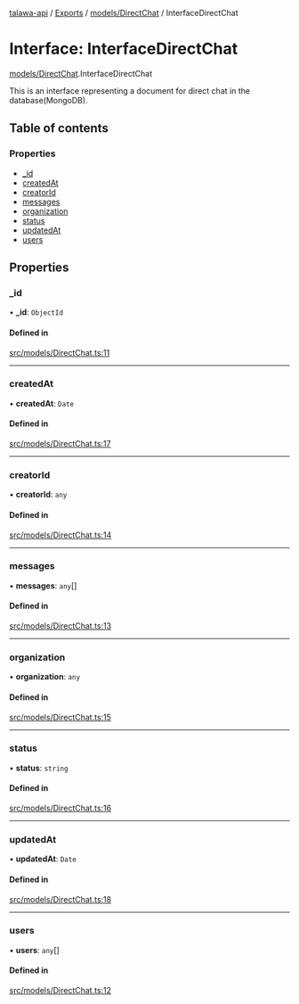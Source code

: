 [talawa-api](../README.md) / [Exports](../modules.md) / [models/DirectChat](../modules/models_DirectChat.md) / InterfaceDirectChat

# Interface: InterfaceDirectChat

[models/DirectChat](../modules/models_DirectChat.md).InterfaceDirectChat

This is an interface representing a document for direct chat in the database(MongoDB).

## Table of contents

### Properties

- [\_id](models_DirectChat.InterfaceDirectChat.md#_id)
- [createdAt](models_DirectChat.InterfaceDirectChat.md#createdat)
- [creatorId](models_DirectChat.InterfaceDirectChat.md#creatorid)
- [messages](models_DirectChat.InterfaceDirectChat.md#messages)
- [organization](models_DirectChat.InterfaceDirectChat.md#organization)
- [status](models_DirectChat.InterfaceDirectChat.md#status)
- [updatedAt](models_DirectChat.InterfaceDirectChat.md#updatedat)
- [users](models_DirectChat.InterfaceDirectChat.md#users)

## Properties

### \_id

• **\_id**: `ObjectId`

#### Defined in

[src/models/DirectChat.ts:11](https://github.com/PalisadoesFoundation/talawa-api/blob/9cb91bb/src/models/DirectChat.ts#L11)

___

### createdAt

• **createdAt**: `Date`

#### Defined in

[src/models/DirectChat.ts:17](https://github.com/PalisadoesFoundation/talawa-api/blob/9cb91bb/src/models/DirectChat.ts#L17)

___

### creatorId

• **creatorId**: `any`

#### Defined in

[src/models/DirectChat.ts:14](https://github.com/PalisadoesFoundation/talawa-api/blob/9cb91bb/src/models/DirectChat.ts#L14)

___

### messages

• **messages**: `any`[]

#### Defined in

[src/models/DirectChat.ts:13](https://github.com/PalisadoesFoundation/talawa-api/blob/9cb91bb/src/models/DirectChat.ts#L13)

___

### organization

• **organization**: `any`

#### Defined in

[src/models/DirectChat.ts:15](https://github.com/PalisadoesFoundation/talawa-api/blob/9cb91bb/src/models/DirectChat.ts#L15)

___

### status

• **status**: `string`

#### Defined in

[src/models/DirectChat.ts:16](https://github.com/PalisadoesFoundation/talawa-api/blob/9cb91bb/src/models/DirectChat.ts#L16)

___

### updatedAt

• **updatedAt**: `Date`

#### Defined in

[src/models/DirectChat.ts:18](https://github.com/PalisadoesFoundation/talawa-api/blob/9cb91bb/src/models/DirectChat.ts#L18)

___

### users

• **users**: `any`[]

#### Defined in

[src/models/DirectChat.ts:12](https://github.com/PalisadoesFoundation/talawa-api/blob/9cb91bb/src/models/DirectChat.ts#L12)
